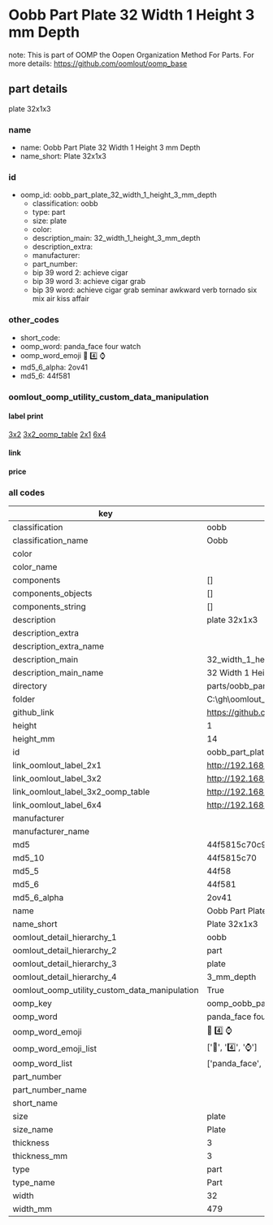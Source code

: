 # Oobb Part Plate 32 Width 1 Height 3 mm Depth  

note: This is part of OOMP the Oopen Organization Method For Parts. For more details: https://github.com/oomlout/oomp_base

##  part details
  



plate 32x1x3



### name
* name: Oobb Part Plate 32 Width 1 Height 3 mm Depth
* name_short: Plate 32x1x3 
### id
* oomp_id: oobb_part_plate_32_width_1_height_3_mm_depth
  * classification: oobb
  * type: part
  * size: plate
  * color: 
  * description_main: 32_width_1_height_3_mm_depth
  * description_extra: 
  * manufacturer: 
  * part_number: 
  * bip 39 word 2: achieve cigar
  * bip 39 word 3: achieve cigar grab
  * bip 39 word: achieve cigar grab seminar awkward verb tornado six mix air kiss affair

### other_codes
* short_code: 
* oomp_word: panda_face four watch
* oomp_word_emoji :panda_face: :four: :watch:
* md5_6_alpha: 2ov41
* md5_6: 44f581






### oomlout_oomp_utility_custom_data_manipulation
#### label print
[3x2](http://192.168.1.245:1112/?label=oomp%202ov41)
[3x2_oomp_table](http://192.168.1.108:1112/?label=oomp%202ov41)
[2x1](http://192.168.1.242:1112/?label=oomp%202ov41)
[6x4](http://192.168.1.55:1112/?label=oomp%202ov41)    

#### link

                              

#### price







### all codes 
| key | value |  
| --- | --- |  
| classification | oobb |  
| classification_name | Oobb |  
| color |  |  
| color_name |  |  
| components | [] |  
| components_objects | [] |  
| components_string | [] |  
| description | plate 32x1x3 |  
| description_extra |  |  
| description_extra_name |  |  
| description_main | 32_width_1_height_3_mm_depth |  
| description_main_name | 32 Width 1 Height 3 mm Depth |  
| directory | parts/oobb_part_plate_32_width_1_height_3_mm_depth |  
| folder | C:\gh\oomlout_oobb_version_4_generated_parts\things\oobb_part_plate_32_width_1_height_3_mm_depth |  
| github_link | https://github.com/oomlout/oomlout_oomp_part_src/tree/main/parts/oobb_part_plate_32_width_1_height_3_mm_depth |  
| height | 1 |  
| height_mm | 14 |  
| id | oobb_part_plate_32_width_1_height_3_mm_depth |  
| link_oomlout_label_2x1 | http://192.168.1.242:1112/?label=oomp%202ov41 |  
| link_oomlout_label_3x2 | http://192.168.1.245:1112/?label=oomp%202ov41 |  
| link_oomlout_label_3x2_oomp_table | http://192.168.1.108:1112/?label=oomp%202ov41 |  
| link_oomlout_label_6x4 | http://192.168.1.55:1112/?label=oomp%202ov41 |  
| manufacturer |  |  
| manufacturer_name |  |  
| md5 | 44f5815c70c9dcafca086c38ca8a380e |  
| md5_10 | 44f5815c70 |  
| md5_5 | 44f58 |  
| md5_6 | 44f581 |  
| md5_6_alpha | 2ov41 |  
| name | Oobb Part Plate 32 Width 1 Height 3 mm Depth |  
| name_short | Plate 32x1x3  |  
| oomlout_detail_hierarchy_1 | oobb |  
| oomlout_detail_hierarchy_2 | part |  
| oomlout_detail_hierarchy_3 | plate |  
| oomlout_detail_hierarchy_4 | 3_mm_depth |  
| oomlout_oomp_utility_custom_data_manipulation | True |  
| oomp_key | oomp_oobb_part_plate_32_width_1_height_3_mm_depth |  
| oomp_word | panda_face four watch |  
| oomp_word_emoji | :panda_face: :four: :watch: |  
| oomp_word_emoji_list | [':panda_face:', ':four:', ':watch:'] |  
| oomp_word_list | ['panda_face', 'four', 'watch'] |  
| part_number |  |  
| part_number_name |  |  
| short_name |  |  
| size | plate |  
| size_name | Plate |  
| thickness | 3 |  
| thickness_mm | 3 |  
| type | part |  
| type_name | Part |  
| width | 32 |  
| width_mm | 479 |  
